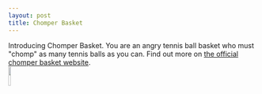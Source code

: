 ```yaml
---
layout: post
title: Chomper Basket
---
```


Introducing Chomper Basket. You are an angry tennis ball basket who must "chomp" as many tennis balls as you can. Find out more on <a href="https://chomper-basket.d-multi.com">the official chomper basket website</a>.
<br>
<img src="https://dguis.github.io/RES/Chomper-Basket.jpg" height="10%" width="10%" />
